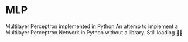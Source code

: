 # MLP
Multilayer Perceptron implemented in Python
An attemp to implement a Multilayer Perceptron Network in Python without a library. Still loading 🤔🤔
